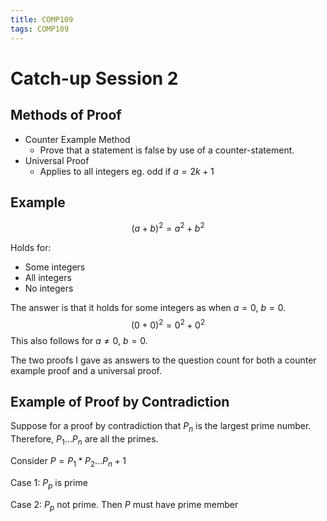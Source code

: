 ```yaml
---
title: COMP109
tags: COMP109
---
```

# Catch-up Session 2

## Methods of Proof

* Counter Example Method
	* Prove that a statement is false by use of a counter-statement.
* Universal Proof
	* Applies to all integers eg. odd if $a=2k+1$
	
## Example

$$(a+b)^2=a^2+b^2$$

Holds for:

* Some integers
* All integers
* No integers

The answer is that it holds for some integers as when $a=0,\ b=0$. $$ (0+0)^2=0^2+0^2$$ This also follows for $a\neq0,\ b=0$.

The two proofs I gave as answers to the question count for both a counter example proof and a universal proof.

## Example of Proof by Contradiction

Suppose for a proof by contradiction that $P_n$ is the largest prime number. Therefore, $P_1\ldots P_n$ are all the primes.

Consider $P=P_1*P_2\ldots P_n+1$

Case 1: $P_p$ is prime

Case 2: $P_p$ not prime. Then $P$ must have prime member 